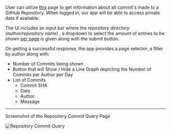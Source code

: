 User can utilize [this](https://gstattracker.tk/repocommit) page to get information about all commit's made to a GitHub Repository. When logged in, our app will be able to access private data if available.

The UI includes an input bar where the _repository directory (author/repository name)_ , a dropdown to select the amount of entries to be shown [per page](https://github.com/febkosq8/GStatTracker/wiki/Features#max-entries-per-page) is given along with the submit button.

On getting a successful response, the app provides a page selector, a filter by author along with:

- Number of Commits being shown
- Button that will Show / Hide a Line Graph depicting the Number of Commits per Author per Day
- List of Commits
  - Commit SHA
  - Date
  - Author
  - Message

---

Screenshot of the Repository Commit Query Page

![Repository Commit Query](https://user-images.githubusercontent.com/33223665/189769115-02aebacb-7b06-43ac-98e3-f66ef8f9497c.png)
